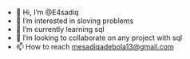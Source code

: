 - 👋 Hi, I’m @E4sadiq
- 👀 I’m interested in sloving problems
- 🌱 I’m currently learning sql
- 💞️ I’m looking to collaborate on any project with sql
- 📫 How to reach mesadiqadebola13@gmail.com

<!---
E4sadiq/E4sadiq is a ✨ special ✨ repository because its `README.md` (this file) appears on your GitHub profile.
You can click the Preview link to take a look at your changes.
--->
